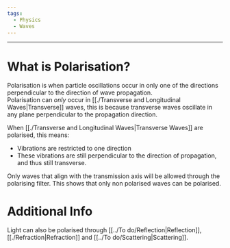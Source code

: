 ```yaml
---
tags:
  - Physics
  - Waves
---
```

---  
  
# What is Polarisation?  
  
Polarisation is when particle oscillations occur in only one of the directions perpendicular to the direction of wave propagation.   
Polarisation can *only* occur in [[./Transverse and Longitudinal Waves|Transverse]] waves, this is because transverse waves oscillate in any plane perpendicular to the propagation direction.  
  
When [[./Transverse and Longitudinal Waves|Transverse Waves]] are polarised, this means:  
- Vibrations are restricted to one direction  
- These vibrations are still perpendicular to the direction of propagation, and thus still transverse.  
  
Only waves that align with the transmission axis will be allowed through the polarising filter. This shows that only non polarised waves can be polarised.  
  
# Additional Info  
  
Light can also be polarised through [[../To do/Reflection|Reflection]], [[./Refraction|Refraction]] and [[../To do/Scattering|Scattering]]. 